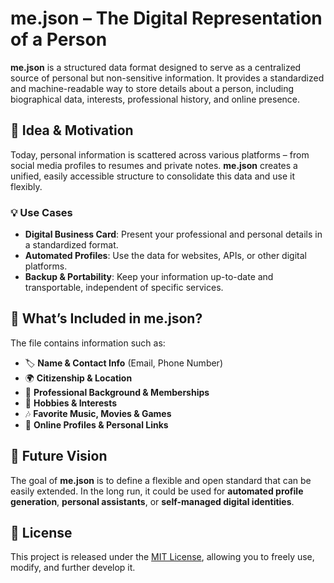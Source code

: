 # me.json – The Digital Representation of a Person

**me.json** is a structured data format designed to serve as a centralized source of personal but non-sensitive information. It provides a standardized and machine-readable way to store details about a person, including biographical data, interests, professional history, and online presence.

## 🌟 Idea & Motivation

Today, personal information is scattered across various platforms – from social media profiles to resumes and private notes. **me.json** creates a unified, easily accessible structure to consolidate this data and use it flexibly.

### 💡 Use Cases

- **Digital Business Card**: Present your professional and personal details in a standardized format.
- **Automated Profiles**: Use the data for websites, APIs, or other digital platforms.
- **Backup & Portability**: Keep your information up-to-date and transportable, independent of specific services.

## 📖 What’s Included in me.json?

The file contains information such as:

- 🏷 **Name & Contact Info** (Email, Phone Number)
- 🌍 **Citizenship & Location**
- 🏢 **Professional Background & Memberships**
- 🎨 **Hobbies & Interests**
- 🎶 **Favorite Music, Movies & Games**
- 🔗 **Online Profiles & Personal Links**

## 🚀 Future Vision

The goal of **me.json** is to define a flexible and open standard that can be easily extended. In the long run, it could be used for **automated profile generation**, **personal assistants**, or **self-managed digital identities**.

## 📜 License

This project is released under the [MIT License](LICENSE), allowing you to freely use, modify, and further develop it.

